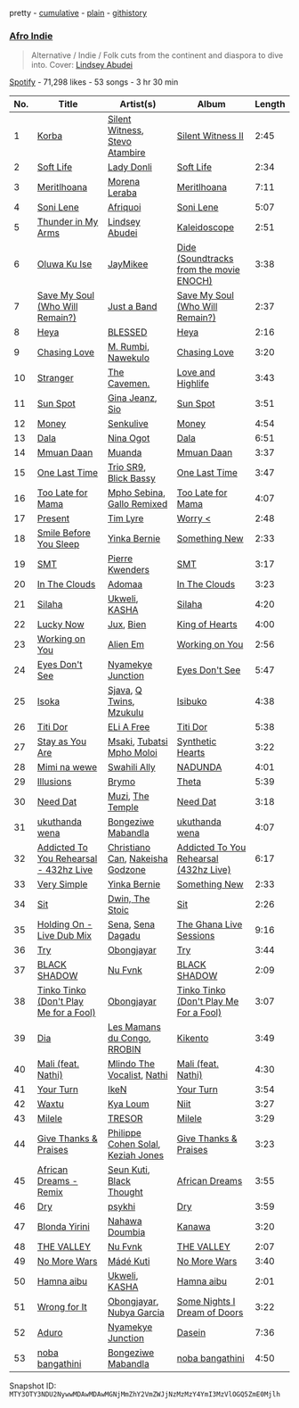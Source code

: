 pretty - [cumulative](/playlists/cumulative/37i9dQZF1DXaYLfJcKWFfF.md) - [plain](/playlists/plain/37i9dQZF1DXaYLfJcKWFfF) - [githistory](https://github.githistory.xyz/mackorone/spotify-playlist-archive/blob/main/playlists/plain/37i9dQZF1DXaYLfJcKWFfF)

### [Afro Indie](https://open.spotify.com/playlist/37i9dQZF1DXaYLfJcKWFfF)

> Alternative / Indie / Folk cuts from the continent and diaspora to dive into\. Cover: <a href="https://open.spotify.com/artist/4Q6rN4TEmcx96jFxAoQoLg?si=6odau6YDS9Sxgdo\-Vrpgsw"> Lindsey Abudei</a>

[Spotify](https://open.spotify.com/user/spotify) - 71,298 likes - 53 songs - 3 hr 30 min

| No. | Title | Artist(s) | Album | Length |
|---|---|---|---|---|
| 1 | [Korba](https://open.spotify.com/track/7F7GbdbIqiRxrGLBTh70kC) | [Silent Witness](https://open.spotify.com/artist/5NIuX7TUqng13EgbUVGkqy), [Stevo Atambire](https://open.spotify.com/artist/6gbEfMzGr0anNu4sKlXZye) | [Silent Witness II](https://open.spotify.com/album/2SskA3Gs1lDySqd3PN3Kn0) | 2:45 |
| 2 | [Soft Life](https://open.spotify.com/track/6hmNM4b5zHtuJAx6u6DCwe) | [Lady Donli](https://open.spotify.com/artist/5joHzVrVQzu41KFBlZQDvG) | [Soft Life](https://open.spotify.com/album/6nCucOPAL5ANvo0fGAJ6KG) | 2:34 |
| 3 | [Meritlhoana](https://open.spotify.com/track/2f3GwbaQBMbSrFFx0XzCfq) | [Morena Leraba](https://open.spotify.com/artist/2aUErDeR4aoZDvy9ZYMhzO) | [Meritlhoana](https://open.spotify.com/album/2BzAIEggWAPQPn6sZm2b7q) | 7:11 |
| 4 | [Soni Lene](https://open.spotify.com/track/2y9EC2nMGKwIqohE2eDFW0) | [Afriquoi](https://open.spotify.com/artist/2WEEw0QrAOyeMHpeXnDqQT) | [Soni Lene](https://open.spotify.com/album/1BSFzidGa1HoyMS4i3Kzvu) | 5:07 |
| 5 | [Thunder in My Arms](https://open.spotify.com/track/3dMnczBALL9yTRKhyaeO5t) | [Lindsey Abudei](https://open.spotify.com/artist/4Q6rN4TEmcx96jFxAoQoLg) | [Kaleidoscope](https://open.spotify.com/album/5pkp8cb9oudRk0Fmdjjdve) | 2:51 |
| 6 | [Oluwa Ku Ise](https://open.spotify.com/track/0FGgWQwCMaQ1gQRN7f6K5E) | [JayMikee](https://open.spotify.com/artist/1If5luzGOiRqMAlwPchSS2) | [Dide \(Soundtracks from the movie ENOCH\)](https://open.spotify.com/album/5YaA3qQpHQMnUZjY3B8yzH) | 3:38 |
| 7 | [Save My Soul \(Who Will Remain?\)](https://open.spotify.com/track/4oCbEd2ub83mqyKQUhU3qN) | [Just a Band](https://open.spotify.com/artist/0udvEwi0yqxRFUnv5x0VJA) | [Save My Soul \(Who Will Remain?\)](https://open.spotify.com/album/65HSV5JvGWhtbvnBOITYMY) | 2:37 |
| 8 | [Heya](https://open.spotify.com/track/1cK4YKVjfBdk6xR4U7cRSx) | [BLESSED](https://open.spotify.com/artist/1Kvyn7F1okGNpIYBPt9mZq) | [Heya](https://open.spotify.com/album/7D2ZtohV2KRQ3TNIm7l4ZY) | 2:16 |
| 9 | [Chasing Love](https://open.spotify.com/track/0UvDsFVi25ulx7UsoboyLZ) | [M\. Rumbi](https://open.spotify.com/artist/6ToQowXRJ5GkBPHDECCEoP), [Nawekulo](https://open.spotify.com/artist/65e3J8lxvSLAQ3RJ5RGjes) | [Chasing Love](https://open.spotify.com/album/4kCSRS7Tr6RMq67l3icaTd) | 3:20 |
| 10 | [Stranger](https://open.spotify.com/track/7CDgFr0gMqKCIQkWF7LL0s) | [The Cavemen.](https://open.spotify.com/artist/1cnBVQulaNSvbind6A0dVD) | [Love and Highlife](https://open.spotify.com/album/6cUiseAcWeWyF5mgeknpRU) | 3:43 |
| 11 | [Sun Spot](https://open.spotify.com/track/2PFzW2TmpRuMkIRcwdb0hK) | [Gina Jeanz](https://open.spotify.com/artist/5Q7xprZSylNFMR77qUm5Iu), [Sio](https://open.spotify.com/artist/4hIQjO5iXCXx71iZBQQ1Jh) | [Sun Spot](https://open.spotify.com/album/0dMANuJKGeHXJ6BsXd60jy) | 3:51 |
| 12 | [Money](https://open.spotify.com/track/6GMYPEjFx65qzILJVuLARk) | [Senkulive](https://open.spotify.com/artist/79ynBppzsEuPprCYBIMxac) | [Money](https://open.spotify.com/album/4ddsZufWZXep03HuxtPJJG) | 4:54 |
| 13 | [Dala](https://open.spotify.com/track/4wSj6rNupF9jU2kOGyMuCQ) | [Nina Ogot](https://open.spotify.com/artist/70vJ4IvBtlCutfLNkxqoSu) | [Dala](https://open.spotify.com/album/27byCwvyfBj2GcBK3od42p) | 6:51 |
| 14 | [Mmuan Daan](https://open.spotify.com/track/3s5i68yM2uOrvWXxQ5BVHE) | [Muanda](https://open.spotify.com/artist/7FY23WzyHwLPLK7VSHb7gV) | [Mmuan Daan](https://open.spotify.com/album/7pqLfnPiVJGRWFvDXJwTYL) | 3:37 |
| 15 | [One Last Time](https://open.spotify.com/track/4MOgPPMxHEHdyIvbMJXUgt) | [Trio SR9](https://open.spotify.com/artist/1sqwA17XCYCqJiAzQq0h3G), [Blick Bassy](https://open.spotify.com/artist/0QnqZZKkxzvl9bnSJnoV8E) | [One Last Time](https://open.spotify.com/album/2JjDoDhPb9kE4VKRiMFVz6) | 3:47 |
| 16 | [Too Late for Mama](https://open.spotify.com/track/6xfGoZlwaIuBkDtTQV8lSX) | [Mpho Sebina](https://open.spotify.com/artist/3Z2T6mI5rrWuijYZkclFEN), [Gallo Remixed](https://open.spotify.com/artist/3Pikdk5QNs7tCeudmFAyM8) | [Too Late for Mama](https://open.spotify.com/album/1mlmOZ5TQjexDf1wIO4h9y) | 4:07 |
| 17 | [Present](https://open.spotify.com/track/0qL6DFrJO5Ep1Q7wRjlpQE) | [Tim Lyre](https://open.spotify.com/artist/4iYJ88IcQS4GFqLqWGE5yx) | [Worry <](https://open.spotify.com/album/2a7v6mAjcRSKp5GVdhEW93) | 2:48 |
| 18 | [Smile Before You Sleep](https://open.spotify.com/track/566lx0Fuz2OwQqmdr0PkIX) | [Yinka Bernie](https://open.spotify.com/artist/5TuVpSIsvh6lKoKLBsAxFL) | [Something New](https://open.spotify.com/album/5RvKtXooRfP5QEbil7kQ95) | 2:33 |
| 19 | [SMT](https://open.spotify.com/track/01j2SBoRQWzrcHmsycw415) | [Pierre Kwenders](https://open.spotify.com/artist/04B6sMoIopTgUAQM3dcSxP) | [SMT](https://open.spotify.com/album/03D2z5rFjWwL1menJGfcmQ) | 3:17 |
| 20 | [In The Clouds](https://open.spotify.com/track/4CIOeAaG7HTGFL2OZjbB9k) | [Adomaa](https://open.spotify.com/artist/4D29Hq7QjKomhnDDvyb99e) | [In The Clouds](https://open.spotify.com/album/79eYcHk7WngNWEIAP68pmn) | 3:23 |
| 21 | [Silaha](https://open.spotify.com/track/2yMdEGOICut7TC8VrMU1TA) | [Ukweli](https://open.spotify.com/artist/5I48tG854vS1rY1isuMOgQ), [KASHA](https://open.spotify.com/artist/3BFcfVVwbFe4z0iXW535By) | [Silaha](https://open.spotify.com/album/5qyqECj5IQxIP3fa4K4Qsu) | 4:20 |
| 22 | [Lucky Now](https://open.spotify.com/track/0acJFNdO38OUTHQP2x1XCN) | [Jux](https://open.spotify.com/artist/2ZLAPSgdMTOcovno5mGBZW), [Bien](https://open.spotify.com/artist/2zhossaaVN2pXg5p8o101X) | [King of Hearts](https://open.spotify.com/album/6uCDnh85xq0MH32euV8lrQ) | 4:00 |
| 23 | [Working on You](https://open.spotify.com/track/20elM8EhWy52VmxbjEWCkn) | [Alien Em](https://open.spotify.com/artist/5ol84ORfazc9kNCz4V2ixt) | [Working on You](https://open.spotify.com/album/7tpq3j1GIJ2Ii1zvqiTU4u) | 2:56 |
| 24 | [Eyes Don't See](https://open.spotify.com/track/4avUDzXj79BrSOSRg3V0KA) | [Nyamekye Junction](https://open.spotify.com/artist/5PJMSOd80lQy16KzHyNfTi) | [Eyes Don't See](https://open.spotify.com/album/2YfwitkJ23gFSfbQJEh0XZ) | 5:47 |
| 25 | [Isoka](https://open.spotify.com/track/2gO1rty4jBXQaP7jSuVIh2) | [Sjava](https://open.spotify.com/artist/4RfOLIFy2xEmlWzXEVmLJn), [Q Twins](https://open.spotify.com/artist/2krUPP3nMYoF1C5WX3yB7J), [Mzukulu](https://open.spotify.com/artist/2cvAWNKeSNVAfSZqAQIIS3) | [Isibuko](https://open.spotify.com/album/4yFM1aHZINPJ8p9Ei7uLOR) | 4:38 |
| 26 | [Titi Dor](https://open.spotify.com/track/1pxGR2ebLpKBC2bS35aYdA) | [ELi A Free](https://open.spotify.com/artist/6OO7XtWXbXexb35OPRtTsE) | [Titi Dor](https://open.spotify.com/album/0d36iSQ4Z8SYTIPI9wEGAG) | 5:38 |
| 27 | [Stay as You Are](https://open.spotify.com/track/0dJG5SnjjS9maTUZaxHUJV) | [Msaki](https://open.spotify.com/artist/5Oj5jQ98vsoHeIGqCS9Dfq), [Tubatsi Mpho Moloi](https://open.spotify.com/artist/1eraeBfwU1RwFj6LszJT65) | [Synthetic Hearts](https://open.spotify.com/album/6FXpqniKCmEFhn4eYSgvWy) | 3:22 |
| 28 | [Mimi na wewe](https://open.spotify.com/track/4Os4kaUmrqDpLP0iefW2m3) | [Swahili Ally](https://open.spotify.com/artist/505upYNGyPZJdVAC95Iacr) | [NADUNDA](https://open.spotify.com/album/6jIbGRwcdfU18mvKB7r4aU) | 4:01 |
| 29 | [Illusions](https://open.spotify.com/track/4VLqFjpM1vTzSTYemO9WWA) | [Brymo](https://open.spotify.com/artist/094nOQ29vLC8FjZ3PhnM2u) | [Theta](https://open.spotify.com/album/0YpkGecTgnIsXmKHh2KA3n) | 5:39 |
| 30 | [Need Dat](https://open.spotify.com/track/3d1KKlKDfqwYM705PKofVT) | [Muzi](https://open.spotify.com/artist/4fd3n8zcAmsG2up1QWDNj5), [The Temple](https://open.spotify.com/artist/43wpwuYZQPrBGJumqynErd) | [Need Dat](https://open.spotify.com/album/2GoGI2RczwuSAG2iu9WGjR) | 3:18 |
| 31 | [ukuthanda wena](https://open.spotify.com/track/6z4w4hAbwUm5nGz03AuiVd) | [Bongeziwe Mabandla](https://open.spotify.com/artist/5upKpIk1pv0hh0u2gwblwy) | [ukuthanda wena](https://open.spotify.com/album/34EfitSWSsf04PbFF4qE39) | 4:07 |
| 32 | [Addicted To You Rehearsal \- 432hz Live](https://open.spotify.com/track/7Jndt5DSBd6lDzCS4u1B66) | [Christiano Can](https://open.spotify.com/artist/41k5COVWW07O4xVBHSDkMj), [Nakeisha Godzone](https://open.spotify.com/artist/5lDBIdDrDDshZvO58HHAGB) | [Addicted To You Rehearsal \(432hz Live\)](https://open.spotify.com/album/1Wt988aKnqhcllzkzSQtah) | 6:17 |
| 33 | [Very Simple](https://open.spotify.com/track/2qIHmkIr2PfPM1RXs7OtZR) | [Yinka Bernie](https://open.spotify.com/artist/5TuVpSIsvh6lKoKLBsAxFL) | [Something New](https://open.spotify.com/album/5RvKtXooRfP5QEbil7kQ95) | 2:33 |
| 34 | [Sit](https://open.spotify.com/track/1hBrYBkodukH2i2rFoVMdU) | [Dwin, The Stoic](https://open.spotify.com/artist/4G4MrV1YIxHLGXRlhrIPmC) | [Sit](https://open.spotify.com/album/7iHjmNXtnx9n0V5gQkD151) | 2:26 |
| 35 | [Holding On \- Live Dub Mix](https://open.spotify.com/track/4MzxG2az6IMFAMNlUlivwP) | [Sena](https://open.spotify.com/artist/1erBTcAMRYO1WTjsdv0Dma), [Sena Dagadu](https://open.spotify.com/artist/3ceHJPOe3uPruYejDNWXWH) | [The Ghana Live Sessions](https://open.spotify.com/album/0B5DMQdDvi7IJpPu7AUYfc) | 9:16 |
| 36 | [Try](https://open.spotify.com/track/4Zm8CIL9MxVyBQWSpLp5Ia) | [Obongjayar](https://open.spotify.com/artist/6l7R1jntPahGxwJt7Tky8h) | [Try](https://open.spotify.com/album/3txzhFYWBkCMkJR8dQcfe8) | 3:44 |
| 37 | [BLACK SHADOW](https://open.spotify.com/track/0RBfcqZdoFr783h5LxFU4X) | [Nu Fvnk](https://open.spotify.com/artist/30XGohmPXRz344ZBt74x2R) | [BLACK SHADOW](https://open.spotify.com/album/0CUg8QxPvuu71RqUvZ7UCD) | 2:09 |
| 38 | [Tinko Tinko \(Don't Play Me for a Fool\)](https://open.spotify.com/track/6f8pOnEswFwiU4FTcZicV6) | [Obongjayar](https://open.spotify.com/artist/6l7R1jntPahGxwJt7Tky8h) | [Tinko Tinko \(Don't Play Me For a Fool\)](https://open.spotify.com/album/2Dav0MhZTRuj13ZPSBYmtX) | 3:07 |
| 39 | [Dia](https://open.spotify.com/track/0ifPsNJwearRtX0v1wR75a) | [Les Mamans du Congo](https://open.spotify.com/artist/7i6SYXEQQzBMOlb4M9hE1I), [RROBIN](https://open.spotify.com/artist/2xPaqV5LOTeUjSsMGaLVmY) | [Kikento](https://open.spotify.com/album/4m5qOzQLSLJnGSKPGQrDzM) | 3:49 |
| 40 | [Mali \(feat\. Nathi\)](https://open.spotify.com/track/3UgjNSWv99ez4z2B5ARgZI) | [Mlindo The Vocalist](https://open.spotify.com/artist/09CY8fzqhZHR7rQAULoreI), [Nathi](https://open.spotify.com/artist/1YS0HL7FXRhO4x9XaBuato) | [Mali \(feat\. Nathi\)](https://open.spotify.com/album/4NqSQWewfv3gb1lZPaLIgV) | 4:30 |
| 41 | [Your Turn](https://open.spotify.com/track/17RkBa8mTYvRgI52res7Eu) | [IkeN](https://open.spotify.com/artist/7CaVQkC4udPIDQmSUrr4t0) | [Your Turn](https://open.spotify.com/album/1D7WjiRRPQqKDvDLY0Jh0e) | 3:54 |
| 42 | [Waxtu](https://open.spotify.com/track/7ntV80tB9wbRpDJz2Lf5ZT) | [Kya Loum](https://open.spotify.com/artist/2UJgfqn7JRdgfIRu3cNJFm) | [Niit](https://open.spotify.com/album/6yxgpB7XI5e72889GB0G9i) | 3:27 |
| 43 | [Milele](https://open.spotify.com/track/0ThlnzzzbQjw3WpbuPoafr) | [TRESOR](https://open.spotify.com/artist/5tYaRVYbV1anmzyxqMVdHi) | [Milele](https://open.spotify.com/album/3Zt55olh4hstOLmrFRNp2G) | 3:29 |
| 44 | [Give Thanks & Praises](https://open.spotify.com/track/6ufkeDENtPwmyGQlZoboTM) | [Philippe Cohen Solal](https://open.spotify.com/artist/0EFmOtI513PheI6td8B5WV), [Keziah Jones](https://open.spotify.com/artist/7fkVKWnSaQNFwqrR62vsSo) | [Give Thanks & Praises](https://open.spotify.com/album/61vhDxm4zijV1ESUdSd9hK) | 3:23 |
| 45 | [African Dreams \- Remix](https://open.spotify.com/track/1AzyicgmCSykHZPdoD4bne) | [Seun Kuti](https://open.spotify.com/artist/1GQur7dDvAWhKT9u9YwBJZ), [Black Thought](https://open.spotify.com/artist/6DJEUXZm0e2rAohdoZ5Voo) | [African Dreams](https://open.spotify.com/album/3u0AbRSbiEA0AznlbtDrJZ) | 3:55 |
| 46 | [Dry](https://open.spotify.com/track/3B1BzvXzF4Xhre3SLxTDz7) | [psykhi](https://open.spotify.com/artist/6Jv3pqZlwHy3RlsfdBGbRc) | [Dry](https://open.spotify.com/album/66IrzcJ0xrFyfzeh51DbyS) | 3:59 |
| 47 | [Blonda Yirini](https://open.spotify.com/track/52iVXivZzu2elL1MIQQsrL) | [Nahawa Doumbia](https://open.spotify.com/artist/0lJ4sCynTDDS2Oot6PEhaV) | [Kanawa](https://open.spotify.com/album/7DZu7eXYOCZn9Wz90Rbsa5) | 3:20 |
| 48 | [THE VALLEY](https://open.spotify.com/track/0FUCIaGATJiBUgOrdgOpQf) | [Nu Fvnk](https://open.spotify.com/artist/30XGohmPXRz344ZBt74x2R) | [THE VALLEY](https://open.spotify.com/album/1wXWu2bowTw4dXmSnhzHgn) | 2:07 |
| 49 | [No More Wars](https://open.spotify.com/track/2jTkWgm19fYZgfxxt9eTY3) | [Mádé Kuti](https://open.spotify.com/artist/1ZeiiasZFdLdliVe0TJI7b) | [No More Wars](https://open.spotify.com/album/36CHxQaUH868DavFDk71QV) | 3:40 |
| 50 | [Hamna aibu](https://open.spotify.com/track/1wc0SjXzsP5HmcgIJkBbEi) | [Ukweli](https://open.spotify.com/artist/5I48tG854vS1rY1isuMOgQ), [KASHA](https://open.spotify.com/artist/3BFcfVVwbFe4z0iXW535By) | [Hamna aibu](https://open.spotify.com/album/5fWs62FSv3RsMhuhfYioa3) | 2:01 |
| 51 | [Wrong for It](https://open.spotify.com/track/4kntTTVtSIfsTl1dEak3X7) | [Obongjayar](https://open.spotify.com/artist/6l7R1jntPahGxwJt7Tky8h), [Nubya Garcia](https://open.spotify.com/artist/6O5k8LLRfDK8v9jj1GazAQ) | [Some Nights I Dream of Doors](https://open.spotify.com/album/4b5bbOFp8eUd5QxQJ6jFs3) | 3:22 |
| 52 | [Aduro](https://open.spotify.com/track/6rIWBggXDvvVMID5Zv2Hy3) | [Nyamekye Junction](https://open.spotify.com/artist/5PJMSOd80lQy16KzHyNfTi) | [Dasein](https://open.spotify.com/album/2MkAYlPVkYBg0CmbkTBU6I) | 7:36 |
| 53 | [noba bangathini](https://open.spotify.com/track/4qfoM0662Amfu0vUBhxzQP) | [Bongeziwe Mabandla](https://open.spotify.com/artist/5upKpIk1pv0hh0u2gwblwy) | [noba bangathini](https://open.spotify.com/album/6bAahiYLIo1WGuiSip2EU0) | 4:50 |

Snapshot ID: `MTY3OTY3NDU2NywwMDAwMDAwMGNjMmZhY2VmZWJjNzMzMzY4YmI3MzVlOGQ5ZmE0Mjlh`
